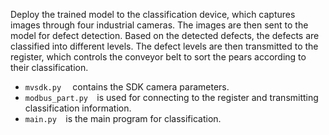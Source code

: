 Deploy the trained model to the classification device, which captures images through four industrial cameras. The images are then sent to the model for defect detection. Based on the detected defects, the defects are classified into different levels. The defect levels are then transmitted to the register, which controls the conveyor belt to sort the pears according to their classification.

*  `mvsdk.py  ` contains the SDK camera parameters.
*  `modbus_part.py  `is used for connecting to the register and transmitting classification information.
*  `main.py  `is the main program for classification.
